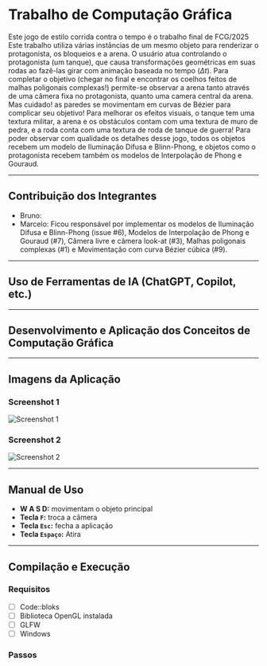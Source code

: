 # Trabalho de Computação Gráfica

Este jogo de estilo corrida contra o tempo é o trabalho final de FCG/2025
Este trabalho utiliza várias instâncias de um mesmo objeto para renderizar o protagonista, os bloqueios e a arena. O usuário atua controlando o protagonista (um tanque), que causa transformações geométricas em suas rodas ao fazê-las girar com animação baseada no tempo ($\Delta t$). Para completar o objetivo (chegar no final e encontrar os coelhos feitos de malhas poligonais complexas!) permite-se observar a arena tanto através de uma câmera fixa no protagonista, quanto uma camera central da arena. Mas cuidado! as paredes se movimentam em curvas de Bézier para complicar seu objetivo! Para melhorar os efeitos visuais, o tanque tem uma textura militar, a arena e os obstáculos contam com uma textura de muro de pedra, e a roda conta com uma textura de roda de tanque de guerra! Para poder observar com qualidade os detalhes desse jogo, todos os objetos recebem um modelo de Iluminação Difusa e Blinn-Phong, e objetos como o protagonista recebem também os modelos de Interpolação de Phong e Gouraud.

---

## Contribuição dos Integrantes

- Bruno:
- Marcelo: Ficou responsável por implementar os modelos de Iluminação Difusa e Blinn-Phong (issue #6), Modelos de Interpolação de Phong e Gouraud (#7), Câmera livre e câmera look-at (#3), Malhas poligonais complexas (#1) e Movimentação com curva Bézier cúbica (#9).

---

## Uso de Ferramentas de IA (ChatGPT, Copilot, etc.)

---

## Desenvolvimento e Aplicação dos Conceitos de Computação Gráfica

---

## Imagens da Aplicação

### Screenshot 1

![Screenshot 1](imagens/screenshot1.png)

### Screenshot 2

![Screenshot 2](imagens/screenshot2.png)

---

## Manual de Uso

- **W A S D:** movimentam o objeto principal
- **Tecla `F`:** troca a câmera
- **Tecla `Esc`:** fecha a aplicação
- **Tecla `Espaço`:** Atira

---

## Compilação e Execução

### Requisitos

- [ ] Code::bloks
- [ ] Biblioteca OpenGL instalada
- [ ] GLFW
- [ ] Windows

### Passos
